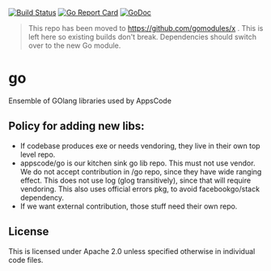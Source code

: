 [![Build Status](https://travis-ci.org/appscode/go.svg?branch=master)](https://travis-ci.org/appscode/go)
[![Go Report Card](https://goreportcard.com/badge/appscode/go "Go Report Card")](https://goreportcard.com/report/appscode/go)
[![GoDoc](https://godoc.org/github.com/appscode/go?status.svg "GoDoc")](https://godoc.org/github.com/appscode/go)

> This repo has been moved to https://github.com/gomodules/x . This is left here so existing builds don't break. Dependencies should switch over to the new Go module.

# go
Ensemble of GOlang libraries used by AppsCode

## Policy for adding new libs:
 * If codebase produces exe or needs vendoring, they live in their own top level repo.
 * appscode/go is our kitchen sink go lib repo. This must not use vendor. We do not accept contribution in /go repo,
  since they have wide ranging effect. This does not use log (glog transitively), since that will require vendoring.
   This also uses official errors pkg, to avoid facebookgo/stack dependency.
 * If we want external contribution, those stuff need their own repo.

## License
This is licensed under Apache 2.0 unless specified otherwise in individual code files.
